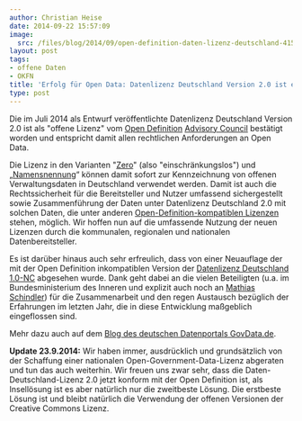 ```yaml
---
author: Christian Heise
date: 2014-09-22 15:57:09
image:
  src: /files/blog/2014/09/open-definition-daten-lizenz-deutschland-415x155.png
layout: post
tags:
- offene Daten
- OKFN
title: 'Erfolg für Open Data: Datenlizenz Deutschland Version 2.0 ist eine offene Lizenz  (Update)'
type: post
---
```


Die im Juli 2014 als Entwurf veröffentlichte Datenlizenz Deutschland Version 2.0 ist als "offene Lizenz" vom [Open Definition](http://www.OpenDefinition.org) [Advisory Council](http://opendefinition.org/advisory-council/) bestätigt worden und entspricht damit allen rechtlichen Anforderungen an Open Data. 

Die Lizenz in den Varianten "[Zero](https://www.govdata.de/dl-de/zero-2-0)" (also "einschränkungslos") und „[Namensnennung](http://www.govdata.de/dl-de/by-2-0)“ können damit sofort zur Kennzeichnung von offenen Verwaltungsdaten in Deutschland verwendet werden. Damit ist auch die Rechtssicherheit für die Bereitsteller und Nutzer umfassend sichergestellt sowie Zusammenführung der Daten unter Datenlizenz Deutschland 2.0 mit solchen Daten, die unter anderen [Open-Definition-kompatiblen Lizenzen](http://opendefinition.org/licenses/) stehen, möglich. Wir hoffen nun auf die umfassende Nutzung der neuen Lizenzen durch die kommunalen, regionalen und nationalen Datenbereitsteller.

Es ist darüber hinaus auch sehr erfreulich, dass von einer Neuauflage der mit der Open Definition inkompatiblen Version der [Datenlizenz Deutschland 1.0-NC](https://www.govdata.de/dl-de/by-nc-1-0) abgesehen wurde. Dank geht dabei an die vielen Beteiligten (u.a. im Bundesministerium des Inneren und explizit auch noch an [Mathias Schindler](https://twitter.com/presroi)) für die Zusammenarbeit und den regen Austausch bezüglich der Erfahrungen im letzten Jahr, die in diese Entwicklung maßgeblich eingeflossen sind.

Mehr dazu auch auf dem [Blog des deutschen Datenportals GovData.de](https://www.govdata.de/neues/-/blogs/sachverstandigenrat-der-open-knowledge-definition-bestatigt-datenlizenz-deutschland-version-2-0-ist-eine-offene-lizenz).

**Update 23.9.2014:** Wir haben immer, ausdrücklich und grundsätzlich von der Schaffung einer nationalen Open-Government-Data-Lizenz abgeraten und tun das auch weiterhin. Wir freuen uns zwar sehr, dass die Daten-Deutschland-Lizenz 2.0 jetzt konform mit der Open Definition ist, als Insellösung ist es aber natürlich nur die zweitbeste Lösung. Die erstbeste Lösung ist und bleibt natürlich die Verwendung der offenen Versionen der Creative Commons Lizenz.